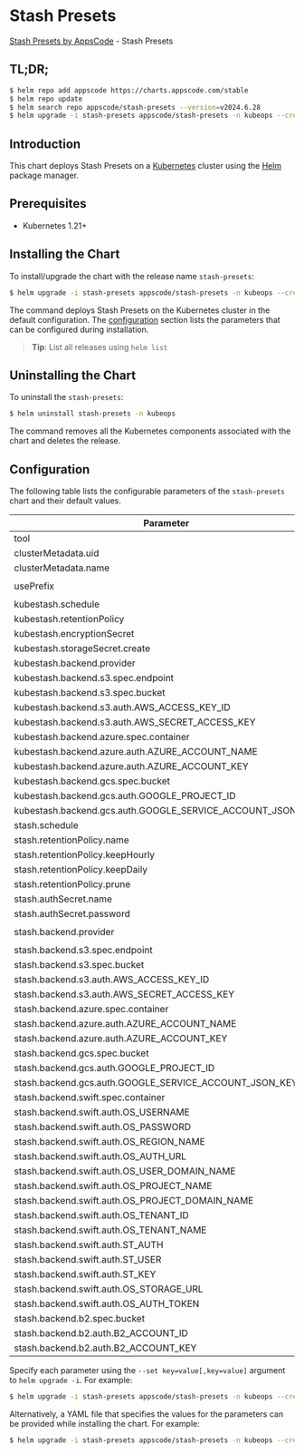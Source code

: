 # Stash Presets

[Stash Presets by AppsCode](https://github.com/stashed) - Stash Presets

## TL;DR;

```bash
$ helm repo add appscode https://charts.appscode.com/stable
$ helm repo update
$ helm search repo appscode/stash-presets --version=v2024.6.28
$ helm upgrade -i stash-presets appscode/stash-presets -n kubeops --create-namespace --version=v2024.6.28
```

## Introduction

This chart deploys Stash Presets on a [Kubernetes](http://kubernetes.io) cluster using the [Helm](https://helm.sh) package manager.

## Prerequisites

- Kubernetes 1.21+

## Installing the Chart

To install/upgrade the chart with the release name `stash-presets`:

```bash
$ helm upgrade -i stash-presets appscode/stash-presets -n kubeops --create-namespace --version=v2024.6.28
```

The command deploys Stash Presets on the Kubernetes cluster in the default configuration. The [configuration](#configuration) section lists the parameters that can be configured during installation.

> **Tip**: List all releases using `helm list`

## Uninstalling the Chart

To uninstall the `stash-presets`:

```bash
$ helm uninstall stash-presets -n kubeops
```

The command removes all the Kubernetes components associated with the chart and deletes the release.

## Configuration

The following table lists the configurable parameters of the `stash-presets` chart and their default values.

|                         Parameter                          | Description |                 Default                 |
|------------------------------------------------------------|-------------|-----------------------------------------|
| tool                                                       |             | <code>KubeStash # Stash</code>          |
| clusterMetadata.uid                                        |             | <code>""</code>                         |
| clusterMetadata.name                                       |             | <code>""</code>                         |
| usePrefix                                                  |             | <code>name # uid, name or skip</code>   |
| kubestash.schedule                                         |             | <code>"0 */2 * * *"</code>              |
| kubestash.retentionPolicy                                  |             | <code>keep-1mo</code>                   |
| kubestash.encryptionSecret                                 |             | <code>""</code>                         |
| kubestash.storageSecret.create                             |             | <code>true</code>                       |
| kubestash.backend.provider                                 |             | <code>s3 # s3,gcs,azure</code>          |
| kubestash.backend.s3.spec.endpoint                         |             | <code>""</code>                         |
| kubestash.backend.s3.spec.bucket                           |             | <code>""</code>                         |
| kubestash.backend.s3.auth.AWS_ACCESS_KEY_ID                |             | <code>""</code>                         |
| kubestash.backend.s3.auth.AWS_SECRET_ACCESS_KEY            |             | <code>""</code>                         |
| kubestash.backend.azure.spec.container                     |             | <code>""</code>                         |
| kubestash.backend.azure.auth.AZURE_ACCOUNT_NAME            |             | <code>""</code>                         |
| kubestash.backend.azure.auth.AZURE_ACCOUNT_KEY             |             | <code>""</code>                         |
| kubestash.backend.gcs.spec.bucket                          |             | <code>""</code>                         |
| kubestash.backend.gcs.auth.GOOGLE_PROJECT_ID               |             | <code>""</code>                         |
| kubestash.backend.gcs.auth.GOOGLE_SERVICE_ACCOUNT_JSON_KEY |             | <code>""</code>                         |
| stash.schedule                                             |             | <code>"0 */2 * * *"</code>              |
| stash.retentionPolicy.name                                 |             | <code>keep-last-30d</code>              |
| stash.retentionPolicy.keepHourly                           |             | <code>24</code>                         |
| stash.retentionPolicy.keepDaily                            |             | <code>30</code>                         |
| stash.retentionPolicy.prune                                |             | <code>true</code>                       |
| stash.authSecret.name                                      |             | <code>""</code>                         |
| stash.authSecret.password                                  |             | <code>""</code>                         |
| stash.backend.provider                                     |             | <code>"" # s3,gcs,azure,swift,b2</code> |
| stash.backend.s3.spec.endpoint                             |             | <code>""</code>                         |
| stash.backend.s3.spec.bucket                               |             | <code>""</code>                         |
| stash.backend.s3.auth.AWS_ACCESS_KEY_ID                    |             | <code>""</code>                         |
| stash.backend.s3.auth.AWS_SECRET_ACCESS_KEY                |             | <code>""</code>                         |
| stash.backend.azure.spec.container                         |             | <code>""</code>                         |
| stash.backend.azure.auth.AZURE_ACCOUNT_NAME                |             | <code>""</code>                         |
| stash.backend.azure.auth.AZURE_ACCOUNT_KEY                 |             | <code>""</code>                         |
| stash.backend.gcs.spec.bucket                              |             | <code>""</code>                         |
| stash.backend.gcs.auth.GOOGLE_PROJECT_ID                   |             | <code>""</code>                         |
| stash.backend.gcs.auth.GOOGLE_SERVICE_ACCOUNT_JSON_KEY     |             | <code>""</code>                         |
| stash.backend.swift.spec.container                         |             | <code>""</code>                         |
| stash.backend.swift.auth.OS_USERNAME                       |             | <code>""</code>                         |
| stash.backend.swift.auth.OS_PASSWORD                       |             | <code>""</code>                         |
| stash.backend.swift.auth.OS_REGION_NAME                    |             | <code>""</code>                         |
| stash.backend.swift.auth.OS_AUTH_URL                       |             | <code>""</code>                         |
| stash.backend.swift.auth.OS_USER_DOMAIN_NAME               |             | <code>""</code>                         |
| stash.backend.swift.auth.OS_PROJECT_NAME                   |             | <code>""</code>                         |
| stash.backend.swift.auth.OS_PROJECT_DOMAIN_NAME            |             | <code>""</code>                         |
| stash.backend.swift.auth.OS_TENANT_ID                      |             | <code>""</code>                         |
| stash.backend.swift.auth.OS_TENANT_NAME                    |             | <code>""</code>                         |
| stash.backend.swift.auth.ST_AUTH                           |             | <code>""</code>                         |
| stash.backend.swift.auth.ST_USER                           |             | <code>""</code>                         |
| stash.backend.swift.auth.ST_KEY                            |             | <code>""</code>                         |
| stash.backend.swift.auth.OS_STORAGE_URL                    |             | <code>""</code>                         |
| stash.backend.swift.auth.OS_AUTH_TOKEN                     |             | <code>""</code>                         |
| stash.backend.b2.spec.bucket                               |             | <code>""</code>                         |
| stash.backend.b2.auth.B2_ACCOUNT_ID                        |             | <code>""</code>                         |
| stash.backend.b2.auth.B2_ACCOUNT_KEY                       |             | <code>""</code>                         |


Specify each parameter using the `--set key=value[,key=value]` argument to `helm upgrade -i`. For example:

```bash
$ helm upgrade -i stash-presets appscode/stash-presets -n kubeops --create-namespace --version=v2024.6.28 --set tool=KubeStash # Stash
```

Alternatively, a YAML file that specifies the values for the parameters can be provided while
installing the chart. For example:

```bash
$ helm upgrade -i stash-presets appscode/stash-presets -n kubeops --create-namespace --version=v2024.6.28 --values values.yaml
```
